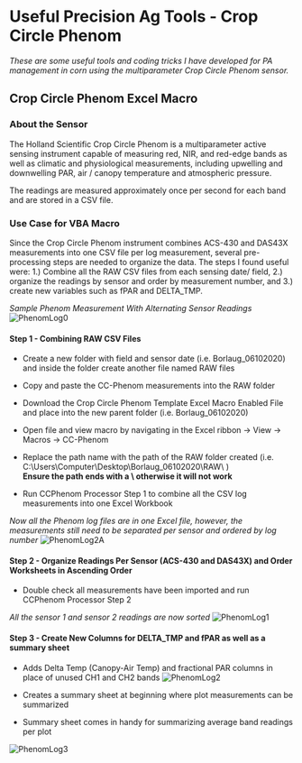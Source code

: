 # Useful Precision Ag Tools - Crop Circle Phenom
*These are some useful tools and coding tricks I have developed for PA management in corn using the multiparameter Crop Circle Phenom sensor.* 

## Crop Circle Phenom Excel Macro
### About the Sensor
The Holland Scientific Crop Circle Phenom is a multiparameter active sensing instrument capable of measuring red, NIR, and red-edge bands as well as climatic and physiological measurements, including upwelling and downwelling PAR, air / canopy temperature and atmospheric pressure.

The readings are measured approximately once per second for each band and are stored in a CSV file. 

### Use Case for VBA Macro
Since the Crop Circle Phenom instrument combines ACS-430 and DAS43X measurements into one CSV file per log measurement, several pre-processing steps are needed to organize the data. The steps I found useful were: 1.) Combine all the RAW CSV files from each sensing date/ field, 2.) organize the readings by sensor and order by measurement number, and 3.) create new variables such as fPAR and DELTA_TMP.

_Sample Phenom Measurement With Alternating Sensor Readings_
![PhenomLog0](https://user-images.githubusercontent.com/80427122/110829379-abc02d80-825d-11eb-9d12-517efd8796d6.png)


#### Step 1 - Combining RAW CSV Files
* Create a new folder with field and sensor date (i.e. Borlaug_06102020) and inside the folder create another file named RAW files
* Copy and paste the CC-Phenom measurements into the RAW folder

* Download the Crop Circle Phenom Template Excel Macro Enabled File and place into the new parent folder (i.e. Borlaug_06102020)

* Open file and view macro by navigating in the Excel ribbon -> View -> Macros -> CC-Phenom
* Replace the path name with the path of the RAW folder created (i.e. C:\Users\Computer\Desktop\Borlaug_06102020\RAW\ ) <br/>
**Ensure the path ends with a \ otherwise it will not work**

* Run CCPhenom Processor Step 1 to combine all the CSV log measurements into one Excel Workbook

_Now all the Phenom log files are in one Excel file, however, the measurements still need to be separated per sensor and ordered by log number_
![PhenomLog2A](https://user-images.githubusercontent.com/80427122/110880129-bdc4bf00-82a3-11eb-972f-7373ca268e1e.png)

#### Step 2 - Organize Readings Per Sensor (ACS-430 and DAS43X) and Order Worksheets in Ascending Order
* Double check all measurements have been imported and run CCPhenom Processor Step 2 

_All the sensor 1 and sensor 2 readings are now sorted_
![PhenomLog1](https://user-images.githubusercontent.com/80427122/110877761-894f0400-829f-11eb-8951-84569797e611.png)

#### Step 3 - Create New Columns for DELTA_TMP and fPAR as well as a summary sheet
* Adds Delta Temp (Canopy-Air Temp) and fractional PAR columns in place of unused CH1 and CH2 bands
![PhenomLog2](https://user-images.githubusercontent.com/80427122/110880303-0d0aef80-82a4-11eb-98a5-c8457eb23a06.png)


* Creates a summary sheet at beginning where plot measurements can be summarized
* Summary sheet comes in handy for summarizing average band readings per plot

![PhenomLog3](https://user-images.githubusercontent.com/80427122/110880251-f2d11180-82a3-11eb-86b2-a9e0cd58468b.png)

